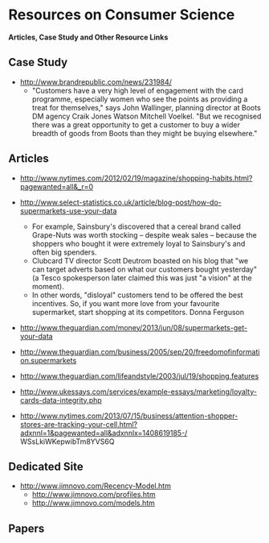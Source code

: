 Resources on Consumer Science
=============================
**Articles, Case Study and Other Resource Links**


Case Study
----------
* http://www.brandrepublic.com/news/231984/
  * "Customers have a very high level of engagement with the card programme, especially women who see the points as providing a treat for themselves," says John Wallinger, planning director at Boots DM agency Craik Jones Watson Mitchell Voelkel. "But we recognised there was a great opportunity to get a customer to buy a wider breadth of goods from Boots than they might be buying elsewhere."

Articles
--------
* http://www.nytimes.com/2012/02/19/magazine/shopping-habits.html?pagewanted=all&_r=0
* http://www.select-statistics.co.uk/article/blog-post/how-do-supermarkets-use-your-data
  * For example, Sainsbury's discovered that a cereal brand called Grape-Nuts was worth stocking – despite weak sales –    because the shoppers who bought it were extremely loyal to Sainsbury's and often big spenders.
  * Clubcard TV director Scott Deutrom boasted on his blog that "we can target adverts based on what our customers bought yesterday" (a Tesco spokesperson later claimed this was just "a vision" at the moment).
  * In other words, "disloyal" customers tend to be offered the best incentives. So, if you want more love from your favourite supermarket, start shopping at its competitors. Donna Ferguson

* http://www.theguardian.com/money/2013/jun/08/supermarkets-get-your-data
* http://www.theguardian.com/business/2005/sep/20/freedomofinformation.supermarkets
* http://www.theguardian.com/lifeandstyle/2003/jul/19/shopping.features
* http://www.ukessays.com/services/example-essays/marketing/loyalty-cards-data-integrity.php
* http://www.nytimes.com/2013/07/15/business/attention-shopper-stores-are-tracking-your-cell.html?adxnnl=1&pagewanted=all&adxnnlx=1408619185-/ WSsLkiWKepwibTm8YVS6Q

Dedicated Site
--------------
* http://www.jimnovo.com/Recency-Model.htm
  * http://www.jimnovo.com/profiles.htm
  * http://www.jimnovo.com/models.htm

Papers
------


